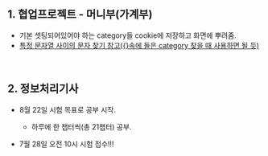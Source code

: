 ## 1. 협업프로젝트 - 머니부(가계부)
- 기본 셋팅되어있어야 하는 category들 cookie에 저장하고 화면에 뿌려줌.
- [특정 문자열 사이의 문자 찾기 참고({}속에 들은 category 찾을 때 사용하면 될 듯)](https://m.blog.naver.com/PostView.nhn?blogId=rorean&logNo=221582429295&proxyReferer=https:%2F%2Fwww.google.com%2F)

<br/>

## 2. 정보처리기사
- 8월 22일 시험 목표로 공부 시작.
  - 하루에 한 챕터씩(총 21챕터) 공부.
  
- 7월 28일 오전 10시 시험 접수!!!
